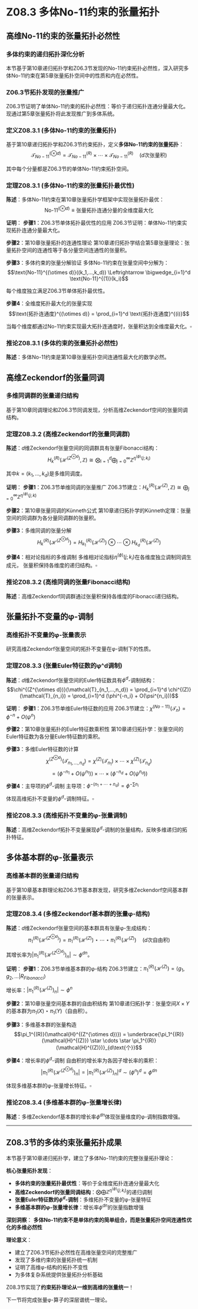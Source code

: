 # Z08.3 多体No-11约束的张量拓扑

## 高维No-11约束的张量拓扑必然性

### 多体约束的递归拓扑深化分析

本节基于第10章递归拓扑学和Z06.3节发现的No-11约束拓扑必然性，深入研究多体No-11约束在第5章张量拓扑空间中的性质和内在必然性。

### Z06.3节拓扑发现的张量推广

Z06.3节证明了单体No-11约束的拓扑必然性：等价于递归拓扑连通分量最大化。现通过第5章张量拓扑将此发现推广到多体系统。

### 定义Z08.3.1 (多体No-11约束的张量拓扑)

基于第10章递归拓扑学和Z06.3节约束拓扑，定义**多体No-11约束的张量拓扑**：
$$\mathcal{T}_{No-11}^{(\otimes d)} = \mathcal{T}_{No-11}^{(R)} \times \cdots \times \mathcal{T}_{No-11}^{(R)} \quad (d\text{次张量积})$$

其中每个分量都是Z06.3节的单体No-11约束拓扑空间。

### 定理Z08.3.1 (多体No-11约束的张量拓扑最优性)

**陈述**：多体No-11约束在第10章张量拓扑学框架中实现张量拓扑最优：
$$\text{No-11}^{(\otimes d)} \equiv \text{张量拓扑连通分量的全维度最大化}$$

**证明**：
**步骤1**：Z06.3节单体拓扑最优性的应用
Z06.3节证明：单体No-11约束实现拓扑连通分量最大化。

**步骤2**：第10章张量拓扑的连通性理论
第10章递归拓扑学结合第5章张量理论：张量拓扑空间的连通性等于各分量空间连通性的张量积。

**步骤3**：多体约束的张量分解验证
多体No-11约束在张量空间中分解为：
$$\text{No-11}^{(\otimes d)}((k_1,...,k_d)) \Leftrightarrow \bigwedge_{i=1}^d \text{No-11}^{(1)}(k_i)$$

每个维度独立满足Z06.3节单体拓扑最优性。

**步骤4**：全维度拓扑最大化的张量实现
$$\text{拓扑连通度}^{(\otimes d)} = \prod_{i=1}^d \text{拓扑连通度}^{(i)}$$

当每个维度都通过No-11约束实现最大拓扑连通度时，张量积达到全维度最大化。$\square$

### 推论Z08.3.1 (多体约束的张量拓扑必然性)

**陈述**：多体No-11约束是第10章张量拓扑空间连通性最大化的数学必然。

## 高维Zeckendorf的张量同调

### 多维同调群的张量递归结构

基于第10章同调理论和Z06.3节同调发现，分析高维Zeckendorf空间的张量同调结构。

### 定理Z08.3.2 (高维Zeckendorf的张量同调群)

**陈述**：$d$维Zeckendorf张量空间的同调群具有张量Fibonacci结构：
$$H_k^{(R)}(\mathcal{H}^{(Z^{\otimes d})}, \mathbb{Z}) \cong \bigotimes_{i=1}^d \bigoplus_{j=0}^\infty \mathbb{Z}^{\eta^{(\phi)}(j;k_i)}$$

其中$k = (k_1, ..., k_d)$是多维同调度。

**证明**：
**步骤1**：Z06.3节单维同调的张量推广
Z06.3节建立：$H_k^{(R)}(\mathcal{H}^{(Z)}, \mathbb{Z}) \cong \bigoplus_{j=0}^\infty \mathbb{Z}^{\eta^{(\phi)}(j;k)}$

**步骤2**：第10章张量同调的Künneth公式
第10章递归拓扑学的Künneth定理：张量空间的同调群为各分量同调群的张量积。

**步骤3**：多维同调的张量分解
$$H_k^{(R)}(\mathcal{H}^{(Z^{\otimes d})}) = H_{k_1}^{(R)}(\mathcal{H}^{(Z)}) \otimes \cdots \otimes H_{k_d}^{(R)}(\mathcal{H}^{(Z)})$$

**步骤4**：相对论指标的多维调制
多维相对论指标$\eta^{(\phi)}(j;k_i)$在各维度独立调制同调生成元，
张量积保持各维度的递归结构。$\square$

### 推论Z08.3.2 (高维同调的张量Fibonacci结构)

**陈述**：高维Zeckendorf同调群通过张量积保持各维度的Fibonacci递归结构。

## 张量拓扑不变量的φ-调制

### 高维拓扑不变量的φ-张量表示

研究高维Zeckendorf张量空间的拓扑不变量在φ-调制下的性质。

### 定理Z08.3.3 (张量Euler特征数的φ^d调制)

**陈述**：$d$维Zeckendorf张量空间的Euler特征数具有$\phi^d$-调制结构：
$$\chi^{(Z^{\otimes d})}(\mathcal{T}_{n_1,...,n_d}) = \prod_{i=1}^d \chi^{(Z)}(\mathcal{T}_{n_i}) = \prod_{i=1}^d (\phi^{-n_i} + O(\psi^{n_i}))$$

**证明**：
**步骤1**：Z06.3节单维Euler特征数的应用
Z06.3节建立：$\chi^{(No-11)}(\mathcal{T}_n) = \phi^{-n} + O(\psi^n)$

**步骤2**：第10章张量拓扑的Euler特征数乘积性
第10章递归拓扑学：张量空间的Euler特征数为各分量Euler特征数的乘积。

**步骤3**：多维Euler特征数的计算
$$\chi^{(Z^{\otimes d})}(\mathcal{T}_{n_1,...,n_d}) = \chi^{(Z)}(\mathcal{T}_{n_1}) \times \cdots \times \chi^{(Z)}(\mathcal{T}_{n_d})$$
$$= (\phi^{-n_1} + O(\psi^{n_1})) \times \cdots \times (\phi^{-n_d} + O(\psi^{n_d}))$$

**步骤4**：主导项的$\phi^d$-调制
主导项：$\phi^{-(n_1 + \cdots + n_d)} = \phi^{-\sum n_i}$

体现高维拓扑不变量的$\phi^d$-调制特征。$\square$

### 推论Z08.3.3 (高维拓扑不变量的φ-张量调制)

**陈述**：高维Zeckendorf拓扑不变量展现$\phi^d$-调制的张量结构，反映多维递归的拓扑特征。

## 多体基本群的φ-张量表示

### 高维基本群的张量递归结构

基于第10章基本群理论和Z06.3节基本群发现，研究多维Zeckendorf空间基本群的张量表示。

### 定理Z08.3.4 (多维Zeckendorf基本群的张量φ-结构)

**陈述**：$d$维Zeckendorf张量空间的基本群具有张量φ-生成结构：
$$\pi_1^{(R)}(\mathcal{H}^{(Z^{\otimes d})}) = \pi_1^{(R)}(\mathcal{H}^{(Z)}) \star \cdots \star \pi_1^{(R)}(\mathcal{H}^{(Z)}) \quad (d\text{次自由积})$$

其增长率为$|\pi_1^{(R)}(\mathcal{H}^{(Z^{\otimes d})})_n| \sim \phi^{dn}$。

**证明**：
**步骤1**：Z06.3节单维基本群的φ-结构
Z06.3节建立：$\pi_1^{(R)}(\mathcal{H}^{(Z)}) = \langle g_1, g_2, \ldots | R_{Fibonacci} \rangle$

增长率：$|\pi_1^{(R)}(\mathcal{H}^{(Z)})_n| \sim \phi^n$

**步骤2**：第10章张量空间基本群的自由积结构
第10章递归拓扑学：张量空间$X \times Y$的基本群为$\pi_1(X) \star \pi_1(Y)$（自由积）。

**步骤3**：多维基本群的张量构造
$$\pi_1^{(R)}(\mathcal{H}^{(Z^{\otimes d})}) = \underbrace{\pi_1^{(R)}(\mathcal{H}^{(Z)}) \star \cdots \star \pi_1^{(R)}(\mathcal{H}^{(Z)})}_{d\text{个}}$$

**步骤4**：增长率的$\phi^d$-调制
自由积的增长率为各因子增长率的乘积：
$$|\pi_1^{(R)}(\mathcal{H}^{(Z^{\otimes d})})_n| = |\pi_1^{(R)}(\mathcal{H}^{(Z)})_n|^d \sim (\phi^n)^d = \phi^{dn}$$

体现多维基本群的φ-张量增长特征。$\square$

### 推论Z08.3.4 (多维基本群的φ-张量增长律)

**陈述**：多维Zeckendorf基本群的增长率$\phi^{dn}$体现张量维度的φ-调制指数增强。

---

## Z08.3节的多体约束张量拓扑成果

本节基于第10章递归拓扑学，建立了多体No-11约束的完整张量拓扑理论：

**核心张量拓扑发现**：
- **多体约束的张量拓扑最优性**：等价于全维度拓扑连通分量最大化
- **高维Zeckendorf的张量同调结构**：$\bigotimes \bigoplus \mathbb{Z}^{\eta^{(\phi)}(j;k_i)}$的递归调制
- **张量Euler特征数的$\phi^d$-调制**：多维拓扑不变量的φ-张量特征
- **多维基本群的φ-张量增长律**：增长率$\phi^{dn}$的张量指数增强

**深刻洞察**：
**多体No-11约束不是单体约束的简单组合，而是张量拓扑空间连通性优化的多维必然性**

**理论意义**：
- 建立了Z06.3节拓扑必然性在高维张量空间的完整推广
- 发现了多维约束的张量拓扑统一机制
- 证明了高维φ-结构的拓扑不变性
- 为多体复杂系统提供张量拓扑分析基础

Z08.3节实现了**约束拓扑理论从一维到高维的张量统一**！

下一节将完成张量φ-算子的深层谱统一理论。